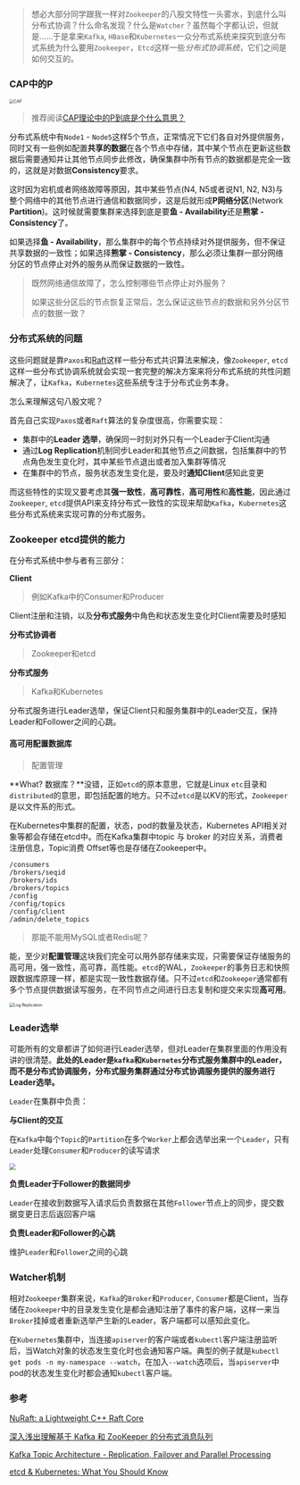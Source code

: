 > 想必大部分同学跟我一样对`Zookeeper`的八股文特性一头雾水，到底什么叫分布式协调？什么命名发现？什么是`Watcher`？虽然每个字都认识，但就是......于是拿来`Kafka`, `HBase`和`Kubernetes`一众分布式系统来探究到底分布式系统为什么要用`Zookeeper`，`Etcd`这样一些*分布式协调系统*，它们之间是如何交互的。

### CAP中的P

<img src="https://secureservercdn.net/166.62.107.20/lml.0a0.myftpupload.com/wp-content/uploads/2020/06/CAP-Partition-Tolerance.png" alt="CAP" style="zoom:50%;" />

> 推荐阅读[CAP理论中的P到底是个什么意思？](https://www.zhihu.com/question/54105974/answer/1643846752)

分布式系统中有`Node1` - `Node5`这样5个节点，正常情况下它们各自对外提供服务，同时又有一些例如配置**共享的数据**在各个节点中存储，其中某个节点在更新这些数据后需要通知并让其他节点同步此修改，确保集群中所有节点的数据都是完全一致的，这就是对数据**Consistency**要求。

这时因为宕机或者网络故障等原因，其中某些节点(N4, N5或者说N1, N2, N3)与整个网络中的其他节点进行通信和数据同步，这是后就形成**P网络分区**(Network **Partition**)。这时候就需要集群来选择到底是要**鱼 - Availability**还是**熊掌 - Consistency**了。

如果选择**鱼 - Availability**，那么集群中的每个节点持续对外提供服务，但不保证共享数据的一致性；如果选择**熊掌 - Consistency**，那么必须让集群一部分网络分区的节点停止对外的服务从而保证数据的一致性。

> 既然网络通信故障了，怎么控制哪些节点停止对外服务？
>
> 如果这些分区后的节点恢复正常后，怎么保证这些节点的数据和另外分区节点的数据一致？

### 分布式系统的问题

这些问题就是靠`Paxos`和[Raft](http://thesecretlivesofdata.com/raft/)这样一些分布式共识算法来解决，像`Zookeeper`, `etcd`这样一些分布式协调系统就会实现一套完整的解决方案来将分布式系统的共性问题解决了，让`Kafka`，`Kubernetes`这些系统专注于分布式业务本身。

怎么来理解这句八股文呢？

首先自己实现`Paxos`或者`Raft`算法的复杂度很高，你需要实现：

- 集群中的**Leader 选举**，确保同一时刻对外只有一个Leader于Client沟通
- 通过**Log Replication**机制同步Leader和其他节点之间数据，包括集群中的节点角色发生变化时，其中某些节点退出或者加入集群等情况
- 在集群中的节点，服务状态发生变化是，要及时**通知Client**感知此变更

而这些特性的实现又要考虑其**强一致性**，**高可靠性**，**高可用性**和**高性能**，因此通过`Zookeeper`, `etcd`提供API来支持分布式一致性的实现来帮助`Kafka`，`Kubernetes`这些分布式系统来实现可靠的分布式服务。

### Zookeeper etcd提供的能力

在分布式系统中参与者有三部分：

**Client**

> 例如Kafka中的Consumer和Producer

Client注册和注销，以及**分布式服务**中角色和状态发生变化时Client需要及时感知

**分布式协调者**

> Zookeeper和etcd

**分布式服务**

> Kafka和Kubernetes

分布式服务进行Leader选举，保证Client只和服务集群中的Leader交互，保持Leader和Follower之间的心跳。

#### 高可用配置数据库

> 配置管理

**What? 数据库？**没错，正如`etcd`的原本意思，它就是Linux `etc`目录和`distributed`的意思，即包括配置的地方。只不过`etcd`是以KV的形式，`Zookeeper`是以文件系的形式。

在Kubernetes中集群的配置，状态，pod的数量及状态，Kubernetes API相关对象等都会存储在etcd中。而在Kafka集群中topic 与 broker 的对应关系，消费者注册信息，Topic消费 Offset等也是存储在Zookeeper中。

```
/consumers
/brokers/seqid
/brokers/ids
/brokers/topics
/config
/config/topics
/config/client
/admin/delete_topics
```

> 那能不能用MySQL或者Redis呢？

能，至少对**配置管理**这块我们完全可以用外部存储来实现，只需要保证存储服务的高可用，强一致性，高可靠，高性能。`etcd`的WAL，`Zookeeper`的事务日志和快照跟数据库原理一样，都是实现一致性数据存储。只不过`etcd`和`Zookeeper`通常都有多个节点提供数据读写服务，在不同节点之间进行日志复制和提交来实现**高可用**。

<img src="https://tech.ebayinc.com/assets/Uploads/Editor/Raft2.png" alt="Log Replication" style="zoom:50%;" />



### Leader选举

可能所有的文章都讲了如何进行Leader选举，但对Leader在集群里面的作用没有讲的很清楚。**此处的Leader是`kafka`和`Kubernetes`分布式服务集群中的Leader，而不是分布式协调服务，分布式服务集群通过分布式协调服务提供的服务进行Leader选举。**

`Leader`在集群中负责：

**与Client的交互**

在`Kafka`中每个`Topic`的`Partition`在多个`Worker`上都会选举出来一个`Leader`，只有`Leader`处理`Consumer`和`Producer`的读写请求

<img src="http://cloudurable.com/images/kafka-architecture-topics-replication-to-partition-0.png" style="zoom:70%;" />

**负责Leader于Follower的数据同步**

`Leader`在接收到数据写入请求后负责数据在其他`Follower`节点上的同步，提交数据变更日志后返回客户端

**负责Leader和Follower的心跳**

维护`Leader`和`Follower`之间的心跳

### Watcher机制

相对`Zookeeper`集群来说，`Kafka`的`Broker`和`Producer`, `Consumer`都是Client，当存储在`Zookeeper`中的目录发生变化是都会通知注册了事件的客户端，这样一来当`Broker`挂掉或者重新选举产生新的Leader，客户端都可以感知此变化。

在`Kubernetes`集群中，当连接`apiserver`的客户端或者`kubectl`客户端注册监听后，当Watch对象的状态发生变化时也会通知客户端。典型的例子就是`kubectl get pods -n my-namespace --watch`，在加入`--watch`选项后，当`apiserver`中pod的状态发生变化时都会通知`kubectl`客户端。

### 参考

[NuRaft: a Lightweight C++ Raft Core](https://tech.ebayinc.com/engineering/nuraft-a-lightweight-c-raft-core/)

[深入浅出理解基于 Kafka 和 ZooKeeper 的分布式消息队列](https://gitbook.cn/books/5ae1e77197c22f130e67ec4e/index.html)

[Kafka Topic Architecture - Replication, Failover and Parallel Processing](http://cloudurable.com/blog/kafka-architecture-topics/index.html)

[etcd & Kubernetes: What You Should Know](https://rafay.co/the-kubernetes-current/etcd-kubernetes-what-you-should-know/)
